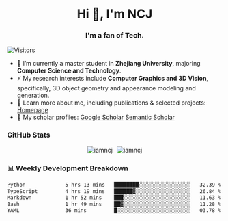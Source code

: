 <h1 align="center">Hi 👋, I'm NCJ</h1>
<h3 align="center">I'm a fan of Tech.</h3>

![Visitors](https://visitor-badge.laobi.icu/badge?page_id=iamNCJ)

- 🌱 I’m currently a master student in **Zhejiang University**, majoring **Computer Science and Technology**.
- ⚡ My research interests include **Computer Graphics and 3D Vision**, specifically, 3D object geometry and appearance modeling and generation.
- 🚀 Learn more about me, including publications & selected projects: [Homepage](https://www.chong-zeng.com)
- 📖 My scholar profiles: [Google Scholar](https://scholar.google.com/citations?user=4dID7zIAAAAJ) [Semantic Scholar](https://www.semanticscholar.org/author/Chong-Zeng/2223946708)

</p>

<h3 align="left">GitHub Stats</h3>

<div style="display: flex; gap: 10px; justify-content: center; align-items: center;">
  <img src="https://github-readme-stats.vercel.app/api?username=iamncj&show_icons=true&locale=en" alt="iamncj" />
  <img src="https://github-readme-streak-stats-omega-eight.vercel.app/?user=iamncj&card_width=467" alt="iamncj" />
</div>

<h3 align="left">📊 Weekly Development Breakdown</h3>

<!--START_SECTION:waka-->

```txt
Python             5 hrs 13 mins   ████████░░░░░░░░░░░░░░░░░   32.39 %
TypeScript         4 hrs 19 mins   ██████▓░░░░░░░░░░░░░░░░░░   26.84 %
Markdown           1 hr 52 mins    ███░░░░░░░░░░░░░░░░░░░░░░   11.63 %
Bash               1 hr 49 mins    ██▓░░░░░░░░░░░░░░░░░░░░░░   11.28 %
YAML               36 mins         █░░░░░░░░░░░░░░░░░░░░░░░░   03.78 %
```

<!--END_SECTION:waka-->
